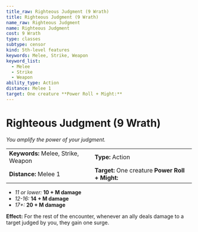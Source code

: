 ```yaml
---
title_raw: Righteous Judgment (9 Wrath)
title: Righteous Judgment (9 Wrath)
name_raw: Righteous Judgment
name: Righteous Judgment
cost: 9 Wrath
type: classes
subtype: censor
kind: 5th-level features
keywords: Melee, Strike, Weapon
keyword_list:
  - Melee
  - Strike
  - Weapon
ability_type: Action
distance: Melee 1
target: One creature **Power Roll + Might:**
---
```


# Righteous Judgment (9 Wrath)

*You amplify the power of your judgment.*

|                                     |                                                  |
| :---------------------------------- | :----------------------------------------------- |
| **Keywords:** Melee, Strike, Weapon | **Type:** Action                                 |
| **Distance:** Melee 1               | **Target:** One creature **Power Roll + Might:** |

- *11 or lower:* **10 + M damage**
- *12-16:* **14 + M damage**
- *17+:* **20 + M damage**

**Effect:** For the rest of the encounter, whenever an ally deals damage to a target judged by you, they gain one surge.
